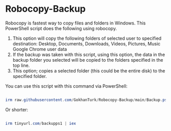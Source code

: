 # Robocopy-Backup
Robocopy is fastest way to copy files and folders in Windows. This PowerShell script does the following using robocopy.

1) This option will copy the following folders of selected user to specified destination: Desktop, Documents, Downloads, Videos, Pictures, Music Google Chrome user data
2) If the backup was taken with this script, using this option, the data in the backup folder you selected will be copied to the folders specified in the top line.
3) This option; copies a selected folder (this could be the entire disk) to the specified folder.

You can use this script with this command via PowerShell:
```Powershell

irm raw.githubusercontent.com/GokhanTurk/Robocopy-Backup/main/Backup.ps1 | iex

```
Or shorter:
```Powershell

irm tinyurl.com/backupps1 | iex

```
